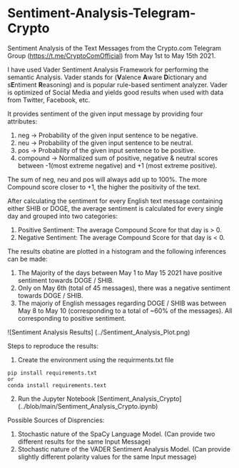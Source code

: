 # Sentiment-Analysis-Telegram-Crypto
Sentiment Analysis of the Text Messages from the Crypto.com Telegram Group (https://t.me/CryptoComOfficial) from May 1st to May 15th 2021.

I have used Vader Sentiment Analysis Framework for performing the semantic Analysis. Vader stands for (**V**alence **A**ware **D**ictionary and s**E**ntiment **R**easoning) and is popular rule-based sentiment analyzer. Vader is optimized of Social Media and yields good results when used with data from Twitter, Facebook, etc. 

It provides sentiment of the given input message by providing four attributes:
1. neg -> Probability of the given input sentence to be negative.
2. neu -> Probability of the given input sentence to be neutral.
3. pos -> Probability of the given input sentence to be positive.
4. compound -> Normalized sum of positive, negative & neutral scores between -1(most extreme negative) and +1 (most extreme positive). 

The sum of neg, neu and pos will always add up to 100%. The more Compound score closer to +1, the higher the positivity of the text.

After calculating the sentiment for every English text message containing either SHIB or DOGE, the average sentiment is calculated for every single day and grouped into two categories: 
1. Positive Sentiment: The average Compound Score for that day is > 0.
2. Negative Sentiment: The average Compound Score for that day is < 0.

The results obatine are plotted in a histogram and the following inferences can be made:
1. The Majority of the days between May 1 to May 15 2021 have positive sentiment towards DOGE / SHIB.
2. Only on May 6th (total of 45 messages), there was a negative sentiment towards DOGE / SHIB.
3. The majoriy of English messages regarding DOGE / SHIB was between May 8 to May 10 (corresponding to a total of ~60% of the messages). All corresponding to positive sentiment.

![Sentiment Analysis Results] (../Sentiment_Analysis_Plot.png)

Steps to reproduce the results:
1. Create the environment using the requirments.txt file 
```
pip install requirements.txt
or
conda install requirements.text
```
2. Run the Jupyter Notebook [Sentiment_Analysis_Crypto] (../blob/main/Sentiment_Analysis_Crypto.ipynb)

Possible Sources of Disprencies:
1. Stochastic nature of the SpaCy Language Model. (Can provide two different results for the same Input Message)
2. Stochastic nature of the VADER Sentiment Analysis Model. (Can provide slightly different polarity values for the same Input message)